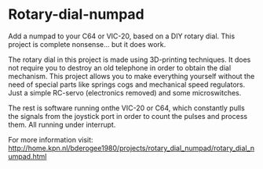 # Rotary-dial-numpad
Add a numpad to your C64 or VIC-20, based on a DIY rotary dial.
This project is complete nonsense... but it does work.

The rotary dial in this project is made using 3D-printing techniques.
It does not require you to destroy an old telephone in order to obtain the dial mechanism.
This project allows you to make everything yourself without the need of special parts like springs cogs and mechanical speed regulators. Just a simple RC-servo (electronics removed) and some microswitches.

The rest is software running onthe VIC-20 or C64, which constantly pulls the signals from the joystick port in order to count the pulses and process them. All running under interrupt.

For more information visit:
http://home.kpn.nl/bderogee1980/projects/rotary_dial_numpad/rotary_dial_numpad.html
